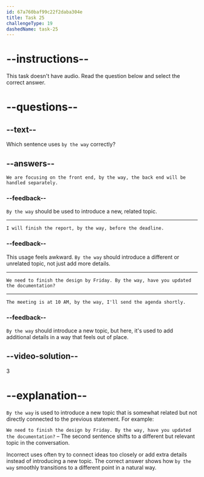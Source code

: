 ```yaml
---
id: 67a760baf99c22f2daba304e
title: Task 25
challengeType: 19
dashedName: task-25
---
```


# --instructions--

This task doesn't have audio. Read the question below and select the correct answer.

# --questions--

## --text--

Which sentence uses `by the way` correctly?

## --answers--

`We are focusing on the front end, by the way, the back end will be handled separately.`

### --feedback--

`By the way` should be used to introduce a new, related topic.

---

`I will finish the report, by the way, before the deadline.`

### --feedback--

This usage feels awkward. `By the way` should introduce a different or unrelated topic, not just add more details.

---

`We need to finish the design by Friday. By the way, have you updated the documentation?`

---

`The meeting is at 10 AM, by the way, I'll send the agenda shortly.`

### --feedback--

`By the way` should introduce a new topic, but here, it's used to add additional details in a way that feels out of place.

## --video-solution--

3

# --explanation--

`By the way` is used to introduce a new topic that is somewhat related but not directly connected to the previous statement. For example:

`We need to finish the design by Friday. By the way, have you updated the documentation?` – The second sentence shifts to a different but relevant topic in the conversation.

Incorrect uses often try to connect ideas too closely or add extra details instead of introducing a new topic. The correct answer shows how `by the way` smoothly transitions to a different point in a natural way.  
